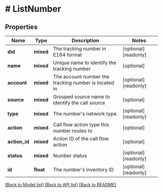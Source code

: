 # # ListNumber

## Properties

Name | Type | Description | Notes
------------ | ------------- | ------------- | -------------
**did** | **mixed** | The tracking number in E164 format | [optional] [readonly]
**name** | **mixed** | Unique name to identify the tracking number | [optional]
**account** | **mixed** | The account number the tracking number is located in | [optional] [readonly]
**source** | **mixed** | Grouped source name to identify the call source | [optional]
**type** | **mixed** | The number&#39;s network type. | [optional] [readonly]
**action** | **mixed** | Call flow action type this number routes to | [optional]
**action_id** | **mixed** | Action ID of the call flow action | [optional]
**status** | **mixed** | Number status | [optional] [readonly]
**id** | **float** | The number&#39;s inventory ID | [optional] [readonly]

[[Back to Model list]](../../README.md#models) [[Back to API list]](../../README.md#endpoints) [[Back to README]](../../README.md)
